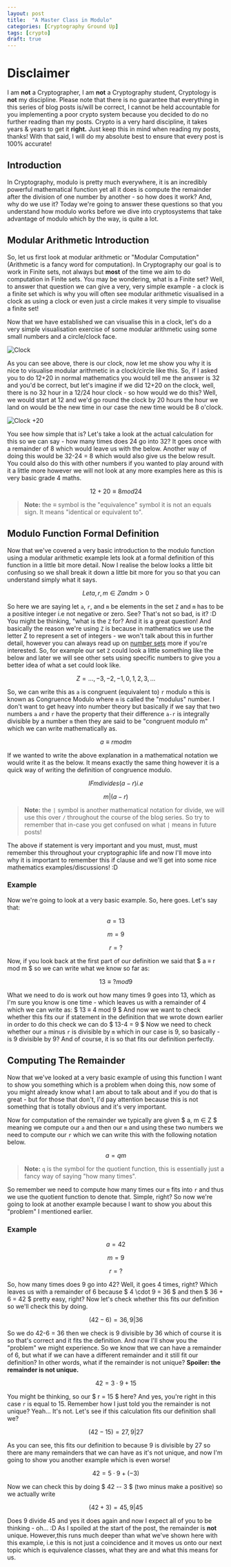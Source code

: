 ```yaml
---
layout: post
title:  "A Master Class in Modulo"
categories: [Cryptography Ground Up]
tags: [crypto]
draft: true
---
```


# Disclaimer

I am **not** a Cryptographer, I am **not** a Cryptography student, Cryptology is **not** my discipline. Please note that there is no guarantee that everything in this series of blog posts is/will be correct, I cannot be held accountable for you implementing a poor crypto system because you decided to do no further reading than my posts. Crypto is a very hard discipline, it takes years & years to get it **right.** Just keep this in mind when reading my posts, thanks! With that said, I will do my absolute best to ensure that every post is 100% accurate!

## Introduction

In Cryptography, modulo is pretty much everywhere, it is an incredibly powerful mathematical function yet all it does is compute the remainder after the division of one number by another - so how does it work? And, why do we use it? Today we're going to answer these questions so that you understand how modulo works before we dive into cryptosystems that take advantage of modulo which by the way, is quite a lot.

## Modular Arithmetic Introduction

So, let us first look at modular arithmetic or "Modular Computation" (Arithmetic is a fancy word for computation). In Cryptography our goal is to work in Finite sets, not always but **most** of the time we aim to do computation in Finite sets. You may be wondering, what is a Finite set? Well, to answer that question we can give a very, very simple example - a clock is a finite set which is why you will often see modular arithmetic visualised in a clock as using a clock or even just a circle makes it very simple to visualise a finite set!

Now that we have established we can visualise this in a clock, let's do a very simple visualisation exercise of some modular arithmetic using some small numbers and a circle/clock face.

![Clock](/assets/images/2019-01-30/test.png)

As you can see above, there is our clock, now let me show you why it is nice to visualise modular arithmetic in a clock/circle like this. So, if I asked you to do 12+20 in normal mathematics you would tell me the answer is 32 and you'd be correct, but let's imagine if we did 12+20 on the clock, well, there is no 32 hour in a 12/24 hour clock - so how would we do this? Well, we would start at 12 and we'd go round the clock by 20 hours the hour we land on would be the new time in our case the new time would be 8 o'clock.

![Clock +20](/assets/images/2019-01-30/clock20.png)

You see how simple that is? Let's take a look at the actual calculation for this so we can say - how many times does 24 go into 32? It goes once with a remainder of 8 which would leave us with the below. Another way of doing this would be 32-24 = 8 which would also give us the below result. You could also do this with other numbers if you wanted to play around with it a little more however we will not look at any more examples here as this is very basic grade 4 maths.

$$ 12+20 ≡ 8 mod 24 $$

 > **Note:** the ≡ symbol is the "equivalence" symbol it is not an equals sign. It means "identical or equivalent to".

## Modulo Function Formal Definition

Now that we've covered a very basic introduction to the modulo function using a modular arithmetic example lets look at a formal definition of this function in a little bit more detail. Now I realise the below looks a little bit confusing so we shall break it down a little bit more for you so that you can understand simply what it says.

$$ Let a, r, m ∈ Z and m > 0 $$

So here we are saying let `a`, `r`, and `m` be elements in the set `Z` and `m` has to be a positive integer i.e not negative or zero. See? That's not so bad, is it? :D You might be thinking, "what is the `Z` for? And it is a great question! And basically the reason we're using `Z` is because in mathematics we use the letter Z to represent a set of integers - we won't talk about this in further detail, however you can always read up on [number sets](https://calculus.nipissingu.ca/tutorials/numbers.html) more if you're interested. So, for example our set `Z` could look a little something like the below and later we will see other sets using specific numbers to give you a better idea of what a set could look like.

$$ Z = {..., -3, -2, -1, 0, 1, 2, 3, ...} $$

So, we can write this as `a` is congruent (equivalent to) `r` modulo `m` this is known as Congruence Modulo where `m` is called the "modulus" number. I don't want to get heavy into number theory but basically if we say that two numbers `a` and `r` have the property that their difference `a-r` is integrally divisible by a number `m` then they are said to be "congruent modulo m" which we can write mathematically as.

$$ a ≡ r mod m $$

If we wanted to write the above explanation in a mathematical notation we would write it as the below. It means exactly the same thing however it is a quick way of writing the definition of congruence modulo.

$$ IF m divides (a - r) i.e $$

$$ m | (a-r) $$

 > **Note:** the `|` symbol is another mathematical notation for divide, we will use this over `/` throughout the course of the blog series. So try to remember that in-case you get confused on what `|` means in future posts!

The above if statement is very important and you must, must, must remember this throughout your cryptographic life and now I'll move into why it is important to remember this if clause and we'll get into some nice mathematics examples/discussions! :D

### Example

Now we're going to look at a very basic example. So, here goes. Let's say that:

$$ a = 13 $$

$$ m = 9 $$

$$ r = ? $$

Now, if you look back at the first part of our definition we said that $ a ≡ r mod m $ so we can write what we know so far as:

$$ 13 ≡ ? mod 9 $$

What we need to do is work out how many times 9 goes into 13, which as I'm sure you know is one time - which leaves us with a remainder of 4 which we can write as: $ 13 ≡ 4 mod 9 $ And now we want to check whether this fits our if statement in the definition that we wrote down earlier in order to do this check we can do $ 13-4 = 9 $ Now we need to check whether our `a` minus `r` is divisible by `m` which in our case is 9, so basically - is 9 divisible by 9? And of course, it is so that fits our definition perfectly.

## Computing The Remainder

Now that we've looked at a very basic example of using this function I want to show you something which is a problem when doing this, now some of you might already know what I am about to talk about and if you do that is great - but for those that don't, I'd pay attention because this is not something that is totally obvious and it's very important.

Now for computation of the remainder we typically are given $ a, m ∈ Z $ meaning we compute our `a` and then our `m` and using these two numbers we need to compute our `r` which we can write this with the following notation below.

$$ a = q m $$

 > **Note:** `q` is the symbol for the quotient function, this is essentially just a fancy way of saying "how many times".

So remember we need to compute how many times our `m` fits into `r` and thus we use the quotient function to denote that. Simple, right? So now we're going to look at another example because I want to show you about this "problem" I mentioned earlier.

### Example

$$ a = 42 $$

$$ m = 9 $$

$$ r = ? $$

So, how many times does 9 go into 42? Well, it goes 4 times, right? Which leaves us with a remainder of 6 because $ 4 \cdot 9 = 36 $ and then $ 36 + 6 = 42 $ pretty easy, right? Now let's check whether this fits our definition so we'll check this by doing.

$$ (42 - 6) = 36, 9|36 $$

So we do 42-6 = 36 then we check is 9 divisible by 36 which of course it is so that's correct and it fits the definition. And now I'll show you the "problem" we might experience. So we know that we can have a remainder of 6, but what if we can have a different remainder and it still fit our definition? In other words, what if the remainder is not unique? **Spoiler: the remainder is not unique.**

$$ 42 = 3 \cdot 9 + 15 $$

You might be thinking, so our $ r = 15 $ here? And yes, you're right in this case `r` is equal to 15. Remember how I just told you the remainder is not unique? Yeah... It's not. Let's see if this calculation fits our definition shall we?

$$ (42 - 15 ) = 27, 9|27 $$

As you can see, this fits our definition to because 9 is divisible by 27 so there are many remainders that we can have as it's not unique, and now I'm going to show you another example which is even worse!

$$ 42 = 5 \cdot 9 + (-3) $$

Now we can check this by doing $ 42 -- 3 $ (two minus make a positive) so we actually write

$$ (42 + 3) = 45, 9|45 $$

Does 9 divide 45 and yes it does again and now I expect all of you to be thinking - oh... :D As I spoiled at the start of the post, the remainder is **not** unique. However,this runs much deeper than what we've shown here with this example, i.e this is not just a coincidence and it moves us onto our next topic which is equivalence classes, what they are and what this means for us. 